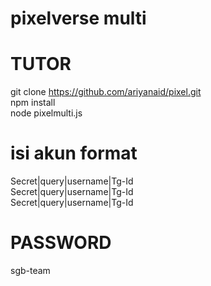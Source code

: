 # pixelverse multi

# TUTOR
git clone https://github.com/ariyanaid/pixel.git
<br>
npm install
<br>
node pixelmulti.js

# isi akun format
Secret|query|username|Tg-Id
<br>
Secret|query|username|Tg-Id
<br>
Secret|query|username|Tg-Id

# PASSWORD
sgb-team
